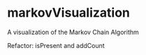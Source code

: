 # markovVisualization
A visualization of the Markov Chain Algorithm

Refactor:
isPresent and addCount

